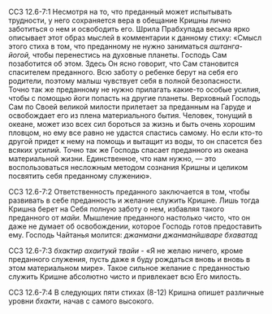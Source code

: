 ССЗ 12.6-7:1	Несмотря на то, что преданный может испытывать трудности, у него сохраняется вера в обещание Кришны лично заботиться о нем и освободить его. Шрила Прабхупада весьма ярко описывает этот образ мыслей в комментарии к данному стиху: «Смысл этого стиха в том, что преданному не нужно заниматься _аштанга-йогой,_ чтобы перенестись на духовные планеты. Господь Сам позаботится об этом. Здесь Он ясно говорит, что Сам становится спасителем преданного. Всю заботу о ребенке берут на себя его родители, поэтому малыш чувствует себя в полной безопасности. Точно так же преданному не нужно прилагать какие-то особые усилия, чтобы с помощью йоги попасть на другие планеты. Верховный Господь Сам по Своей великой милости прилетает за преданным на Гаруде и освобождает его из плена материального бытия. Человек, тонущий в океане, может изо всех сил бороться за жизнь и быть очень хорошим пловцом, но ему все равно не удастся спастись самому. Но если кто-то другой придет к нему на помощь и вытащит из воды, то он спасется без всяких усилий. Точно так же Господь спасает преданного из океана материальной жизни. Единственное, что нам нужно, — это воспользоваться несложным методом сознания Кришны и целиком посвятить себя преданному служению».

ССЗ 12.6-7:2	Ответственность преданного заключается в том, чтобы развивать в себе преданность и желание служить Кришне. Лишь тогда Кришна берет на Себя полную заботу о нем, избавляя такого преданного от _майи._ Мышление преданного настолько чисто, что он даже не думает об освобождении, которое Господь готов предоставить ему. Господь Чайтанья молится:    _джанмани джанманйшваре бхаватад_

ССЗ 12.6-7:3	_бхактир ахаитукй твайи_ - «Я не желаю ничего, кроме преданного служения, пусть даже я буду рождаться вновь и вновь в этом материальном мире». Такое сильное желание с преданностью служить Кришне абсолютно чисто и привлекает всю Его милость.

ССЗ 12.6-7:4	В следующих пяти стихах (8-12) Кришна опишет различные уровни _бхакти,_ начав с самого высокого.